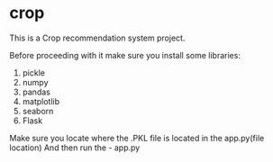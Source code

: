 # crop
This is a Crop recommendation system project.



Before proceeding with it make sure you install some libraries:
1. pickle
2. numpy
3. pandas
4. matplotlib
5. seaborn
6. Flask

Make sure you locate where the .PKL file is located in the app.py(file location)
And then run the - app.py 
